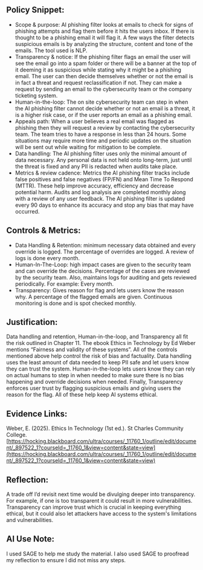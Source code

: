 ## Policy Snippet: 
- Scope & purpose: AI phishing filter looks at emails to check for signs of phishing attempts and flag them before it hits the users inbox. If there is thought to be a phishing email it will flag it. A few ways the filter detects suspicious emails is by analyzing the structure, content and tone of the emails. The tool used is NLP. 
- Transparency & notice: If the phishing filter flags an email the user will see the email go into a spam folder or there will be a banner at the top of it deeming it as suspicious while stating why it might be a phishing email. The user can then decide themselves whether or not the email is in fact a threat and request reclassification if not. They can make a request by sending an email to the cybersecurity team or the company ticketing system. 
- Human-in-the-loop: The on site cybersecurity team can step in when the AI phishing filter cannot decide whether or not an email is a threat, it is a higher risk case, or if the user reports an email as a phishing email. 
- Appeals path: When a user believes a real email was flagged as phishing then they will request a review by contacting the cybersecurity team. The team tries to have a response in less than 24 hours. Some situations may require more time and periodic updates on the situation will be sent out while waiting for mitigation to be complete.
- Data handling: The AI phishing filter uses only the minimal amount of data necessary. Any personal data is not held onto long-term, just until the threat is fixed and any PII is redacted when audits take place. 
- Metrics & review cadence: Metrics the AI phishing filter tracks include false positives and false negatives (FP/FN) and Mean Time To Respond (MTTR). These help improve accuracy, efficiency and decrease potential harm. Audits and log analysis are completed monthly along with a review of any user feedback. The AI phishing filter is updated every 90 days to enhance its accuracy and stop any bias that may have occurred. 

## Controls & Metrics:
- Data Handling & Retention: minimum necessary data obtained and every override is logged. The percentage of overrides are logged. A review of logs is done every month.
- Human-In-The-Loop: high impact cases are given to the security team and can override the decisions. Percentage of the cases are reviewed by the security team. Also, maintains logs for auditing and gets reviewed periodically. For example: Every month. 
- Transparency: Gives reason for flag and lets users know the reason why. A percentage of the flagged emails are given. Continuous monitoring is done and is spot checked monthly. 
## Justification:
Data handling and retention, Human-in-the-loop, and Transparency all fit the risk outlined in Chapter 11. The ebook Ethics in Technology by Ed Weber mentions “Fairness and validity of these systems”. All of the controls mentioned above help control the risk of bias and factuality. Data handling uses the least amount of data needed to keep PII safe and let users know they can trust the system. Human-in-the-loop lets users know they can rely on actual humans to step in when needed to make sure there is no bias happening and override decisions when needed. Finally, Transparency enforces user trust by flagging suspicious emails and giving users the reason for the flag. All of these help keep AI systems ethical. 
## Evidence Links:
Weber, E. (2025). Ethics In Technology (1st ed.). St Charles Community College. [https://hocking.blackboard.com/ultra/courses/_11760_1/outline/edit/document/_897522_1?courseId=_11760_1&view=content&state=view](https://hocking.blackboard.com/ultra/courses/_11760_1/outline/edit/document/_897522_1?courseId=_11760_1&view=content&state=view) 
## Reflection: 
A trade off I’d revisit next time would be divulging deeper into transparency. For example, if one is too transparent it could result in more vulnerabilities. Transparency can improve trust which is crucial in keeping everything ethical, but it could also let attackers have access to the system's limitations and vulnerabilities. 
## AI Use Note: 
I used SAGE to help me study the material. I also used SAGE to proofread my reflection to ensure I did not miss any steps.

